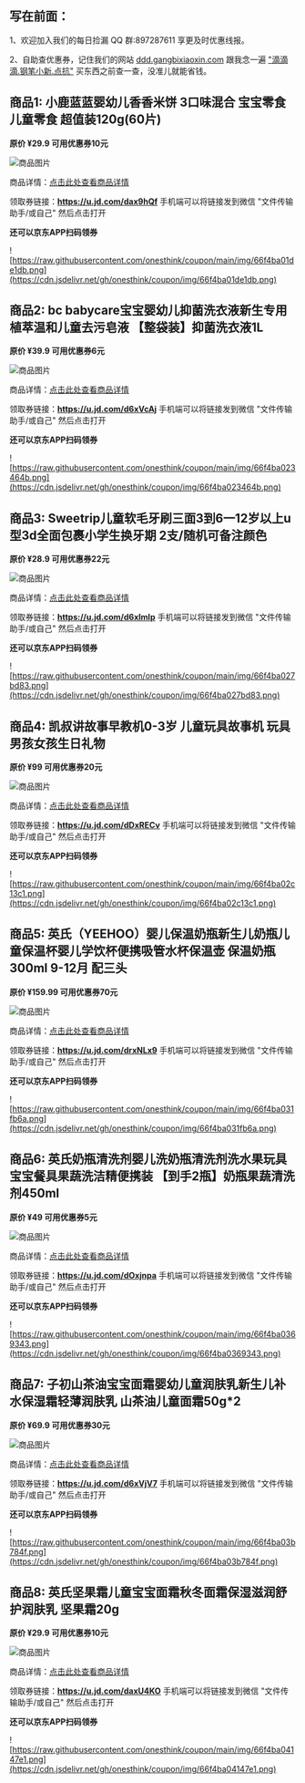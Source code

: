 ## 写在前面：

1、欢迎加入我们的每日捡漏 QQ 群:897287611 享更及时优惠线报。

2、自助查优惠券，记住我们的网站 [ddd.gangbixiaoxin.com](https://ddd.gangbixiaoxin.com) 跟我念一遍 ["滴滴滴.钢笔小新.点抗"](https://ddd.gangbixiaoxin.com) 买东西之前查一查，没准儿就能省钱。

## 商品1: 小鹿蓝蓝婴幼儿香香米饼 3口味混合 宝宝零食儿童零食 超值装120g(60片)

**原价 ¥29.9 可用优惠券10元**

![商品图片](http://img14.360buyimg.com/n1/jfs/t1/188790/32/48050/142596/66f26e27F84aa9395/0e9c6b529b5d7696.jpg)

商品详情：[点击此处查看商品详情](https://union-click.jd.com/jdc?e=1003156031&amp;p=JF8BAbYJK1olXwIAUV5ZAUsRB18IGloUWgICU1paC0snRzBQRQQlBENHFRxWFlVMWzBeTA9KQl1XSwwDVFVPRjtUBAJQAVsMFgQZBBcUQhlfGhxiCnp-Kx8eXU5wWTpdRl1WJmgACRUvCz9rAxlRYi9xVVVKEwJKSEdjeh9tbChqHnJ7PDgpUR5QexpsfjlMDwR1DFc0ahJ_Rxt9YCt3FHJJIwZVfy9kZ218U1NsP1xiQF0qayJ_ZRRreAViX35hIwc-TzxzdDJdYhpUKXNiNjcATg9vehtqbxJ-GHJdDg4qazBAMyRUAQ53A1ZQNxw7dk5OChBzZEUXNHYOWG5cOEgWA2gBHVwTVAMyZF5dOAl5VjtcWAhIGVLb4sWEqd_ApcnRotrB1qAyVW5dDkgRAW8NHlsTXgAGZF5VD3vArtfdkerA1b_WytaKsezCitPchdMlbTYBZF5cCUkXB2gJGVslbQYBZF1tViUWUGkKG14RCmheVAYBXBdHQgENG10SWQAFVm5fCUoVAV84KwcWHHBVVRkqXzdrfC5LTl5yB1NXCVgecyUVXiR6GC9pXXBbLSo5ABhfRDM4G2s)

领取券链接：**https://u.jd.com/dax9hQf** 手机端可以将链接发到微信 "文件传输助手/或自己" 然后点击打开

**还可以京东APP扫码领券**

![https://raw.githubusercontent.com/onesthink/coupon/main/img/66f4ba01de1db.png](https://cdn.jsdelivr.net/gh/onesthink/coupon/img/66f4ba01de1db.png)

## 商品2: bc babycare宝宝婴幼儿抑菌洗衣液新生专用植萃温和儿童去污皂液 【整袋装】抑菌洗衣液1L

**原价 ¥39.9 可用优惠券6元**

![商品图片](http://img14.360buyimg.com/n1/jfs/t1/230088/40/27103/48835/66f12452Fcf445d1b/8e2118faac70cdac.jpg)

商品详情：[点击此处查看商品详情](https://union-click.jd.com/jdc?e=1003156031&amp;p=JF8BAdEJK1olXwIAUF9dAE4UAF8IGlodXwcBU1ZfDUkSBV9MRANLAjZbERscSkAJHTRQRA1CCVkdDwtCWhVLHTdNTwcKBENeCVAfUg8bAxVVRVJpP09mUzovciwXZSRMfltJInJbOlw4YAhtAjVsSxBJPkRGE1kPd1xXDxtxaz5sPm1GIFw1WDxedCp_cglNOWJ2Eio_Uix1AgdObBBmK2FbPBcqUEp-YW5oWyxdAHFgVT4bfjJnUxhrZAxhJG5lLS0UTzxufwlzfCcTOE5hIjkCViNFZRB-eDhcGXJdNy0qe0tUYB1scjhMFEN0LSEufBJgQBt6fCx1OXIEIyw6fzxPYDN_GSt3Kk99CCpfaBMnXRxfXh5hVUNiCFkWC0MWQ2xSXTIWLQoOZF9tC0oXBGYOHF0cWDYyVF5tSSURBWcMHF8lXDYCUl1bCksSBm8BH14QbQYKU26KpfPCid7dk-LBw47V7fmIgffDnec4K2sWbQYDVVxdDEwWAW84K1sWbQUyCjBcW00UAWhfTzVJXV5eAAFVVCUVC2sAGF4TWDYAVV9fCnsnM29yRgUcIWRLMFk5ejFwAwlDXz4VAXl2DTBfbSNUeW5SfwteAWVAEBlaWjQnA18)

领取券链接：**https://u.jd.com/d6xVcAj** 手机端可以将链接发到微信 "文件传输助手/或自己" 然后点击打开

**还可以京东APP扫码领券**

![https://raw.githubusercontent.com/onesthink/coupon/main/img/66f4ba023464b.png](https://cdn.jsdelivr.net/gh/onesthink/coupon/img/66f4ba023464b.png)

## 商品3: Sweetrip儿童软毛牙刷三面3到6一12岁以上u型3d全面包裹小学生换牙期 2支/随机可备注颜色

**原价 ¥28.9 可用优惠券22元**

![商品图片](http://img14.360buyimg.com/n1/jfs/t1/168183/31/43613/95860/66790e8bF5b6a611f/c7b7d2a30b033d2c.jpg)

商品详情：[点击此处查看商品详情](https://union-click.jd.com/jdc?e=1003156031&amp;p=JF8BAdsJK1olXwIAVl9fD0kWB18IGlsUWwIHV1ZfCEgeBF9MRANLAjZbERscSkAJHTRQRA1CCVkdDwtCWhVLHTdNTwcKBENeCVAfUg8bd2t4RhJGCVtZVAIBCTZjVwlycBxTIntmOlw8eAsTcTZwXgx-GmZ0DwgOdlxXDxtxazliLn1BIzclWDxeYC1-cjNNOWJiEj0_Ui91Sj1Obz5lOWFYIBcpUEp-YW54Wy9dAHZgVSIbaElOcxhRfAxhJG5lIwcmSzwVewZzfCcTOE5hIjkCViNFZRNsbD9pWHJ7KDgpazBJdx1wcjtPKkR0JjY6fyhCRg8KaC11BG1HNFw5bTx1YCh8cglGKWUCESo0UhhsY3sKbk8XKDZaFhcHaAhRCg8BZQEPVF1QBEAkFjt3D2M4GmsWXAYFXVhaDkISM18IG2tUMwYBXV5aAEsUM244G10WWwQCUVteCU8WAV8IE1wliqu6gdTs3cOu1_GAzOKyiI--gMDVOHsnAF8IGloXXQIFVVxdOHsXAF8LKwV7XFUFUVddC0h5X29QRw9LHw5sUV5VC0seAWc4GVoUXwQyZG4pDDtKSjxcRgAVAVoDKSoJbjF8RCl3Zj97X2dyFFovUTNSVARPey1OC1V8ZF5t)

领取券链接：**https://u.jd.com/d6xlmlp** 手机端可以将链接发到微信 "文件传输助手/或自己" 然后点击打开

**还可以京东APP扫码领券**

![https://raw.githubusercontent.com/onesthink/coupon/main/img/66f4ba027bd83.png](https://cdn.jsdelivr.net/gh/onesthink/coupon/img/66f4ba027bd83.png)

## 商品4: 凯叔讲故事早教机0-3岁 儿童玩具故事机 玩具男孩女孩生日礼物

**原价 ¥99 可用优惠券20元**

![商品图片](http://img14.360buyimg.com/n1/jfs/t1/85252/40/46612/126461/669f0307Fd2a5931f/cae92a89e3bd0e74.jpg)

商品详情：[点击此处查看商品详情](https://union-click.jd.com/jdc?e=1003156031&amp;p=JF8BAakJK1olXwIAUVZVCEsfAl8IGloUXQMKU1xVCk8nRzBQRQQlBENHFRxWFlVMWzBeTA9KQl1XSwwDVFVPRjtUBAJQAVsMFgQZBEttXjEBZzlcOQFmJgwZAABDRwoIEwVUWWgAMTYeckpNZz9DWg99CW5dICFKSEdjeh9tbCh2HXB7PD4kayBUexpsfTlMNQRiHFc-ahFjRw99YzJ3FHJJNxZVeC9kY218Q1JGP19yXSgvYC9sYAxWbwRHPn9xARoqfDxKVhZJWC9OHHRnNzoecDJjZhtRUhhhX3phIwciX3sfVwhoaSEPC2Z4DAsbQx5pAGtyTy51UQoyVW5eCUsQCmkPHVIQbTYCVG4fZp-qpbqDho-jw9KQ1W5cOEsRAGkKG14QXgYFXV1tCEMQM7ilo46f7NOK7YrDgJyupLqBp4-L1TYyZF1tCEoWAW8MHFoXXTYyVF1tC3tJbW5bHVkWXQQEOgJdUBdDQi4KdV4VWwMBUV1cOEkWAm0KK2slXXxfClchagJzBAt6SR8dFlJGMV5VVgoTbW1tcxhvXFxmBBUcXCNDazB8ZGsVbQ)

领取券链接：**https://u.jd.com/dDxRECv** 手机端可以将链接发到微信 "文件传输助手/或自己" 然后点击打开

**还可以京东APP扫码领券**

![https://raw.githubusercontent.com/onesthink/coupon/main/img/66f4ba02c13c1.png](https://cdn.jsdelivr.net/gh/onesthink/coupon/img/66f4ba02c13c1.png)

## 商品5: 英氏（YEEHOO）婴儿保温奶瓶新生儿奶瓶儿童保温杯婴儿学饮杯便携吸管水杯保温壶 保温奶瓶 300ml 9-12月 配三头

**原价 ¥159.99 可用优惠券70元**

![商品图片](http://img14.360buyimg.com/n1/jfs/t1/189280/20/44219/92980/6625cfeaF96ce61d6/2b8185685ce39a3e.jpg)

商品详情：[点击此处查看商品详情](https://union-click.jd.com/jdc?e=1003156031&amp;p=JF8BAdUJK1olXwIAUVxaCUkQBV8IGloTWwYBUldYDksTAV9MRANLAjZbERscSkAJHTRQRA1CCVkdDwtCWhVLHTdNTwcKBENeCVAfUg8bWTRyTx5UW29BIDgZQDgXfzRJWgFHXFVmOlxUDCxMRQoIS19qKVhiUztVV1xXDxtxaz5hFH1FIFwPWz9keCh_YidNOWUDEioVUi11SgdOeBBmK2FYIBcqektuYW5oWy9NB2BgHSobfyJBZA9sbAxhJG5lIAcUST9IWTxzfCcTOE5hIjkCViNFZRNbbxIUSQV1NCctYStkVixrYj98JGJhCig0cCt0SiZPb1llO2ZmBls9QCN1dw1rRyxsB1Z7JzkYfjJ_W19hGBJ9O18EBD4CCz5nBmoPTRtiOE1iWFJtCXsUAm8PEl0SWw8HZG5dCHtWbW8IHVsdWQcCZF9tCE0UBW0IHl4WXwQGUm5dAEwn1MKwztGkiI67gMDV3_Kw1ua0z8WdbTYyV25dCUoVA2sPGlkVbTYCV25eOBV5AjwOGVsQWgVsCF4FVB9XSDRmHlsTVQALVF1tCkoWAW04K2tPBnxWER9bYQhjZStAaFtpBkdDDgxcWy95AWYMfABTOAZSUCEpVisQZmdXK1sl)

领取券链接：**https://u.jd.com/drxNLx9** 手机端可以将链接发到微信 "文件传输助手/或自己" 然后点击打开

**还可以京东APP扫码领券**

![https://raw.githubusercontent.com/onesthink/coupon/main/img/66f4ba031fb6a.png](https://cdn.jsdelivr.net/gh/onesthink/coupon/img/66f4ba031fb6a.png)

## 商品6: 英氏奶瓶清洗剂婴儿洗奶瓶清洗剂洗水果玩具宝宝餐具果蔬洗洁精便携装 【到手2瓶】奶瓶果蔬清洗剂450ml

**原价 ¥49 可用优惠券5元**

![商品图片](http://img14.360buyimg.com/n1/jfs/t1/95732/26/31293/72968/66e2b09aF53f7256d/9ae4e8b6649ee2fb.jpg)

商品详情：[点击此处查看商品详情](https://union-click.jd.com/jdc?e=1003156031&amp;p=JF8BAdMJK1olXwIAVl1dCEwVC18IGloSXQ8LXV9UDkIVBF9MRANLAjZbERscSkAJHTRQRA1CCVkdDwtCWhVLHTdNTwcKBENeCVAfUg8bSDlfYAFyX1xgViAEUQsfBzBIXjAXIF9XOlwCVA9BcRBOUjgdHAdQN14balxXDxtxaz5hBGVeIjcLbTJkeDN8RDNNOWVyEj4vUix1Ah9ObwBlPWFYIBcraktlYW54WzhnAHBgHRgbfiJOdRhBcAxhJG5hLT06TT1-VT9zfCcTOE5hIjkCViNFZRBxYj92GnJ7JD4qUjxQYAZwcjhcFENiHCI-aBJnBBlhRil2BHVDIjw2cTxPYDN_YiN1JGVlFyk0eBMnWjNaXSBwP1RhAxZfUTR_SzJUXCZiGwoOZF9tC0oXBGYOHF0cWDYyVF5tSSUXAm4NHVkXVDYDZF5bC00VA2oNGF8UXA4yVFZaOJy6u7qCqo6d5NKc3Inkr56ev7uWk2slbQUyVF9cCksTBG4KG2slXQUyV24DZkpEBW0IHlwVM1oCDAIJSkNHbWoIHV0dXgcEZFxcCUkVM184UA1CJlxlVgQ_CjVOWi8AHwRVGG0AKQcIZklIXyteaSRTFGUKFV8Pa0tRYV8IKw)

领取券链接：**https://u.jd.com/dOxjnpa** 手机端可以将链接发到微信 "文件传输助手/或自己" 然后点击打开

**还可以京东APP扫码领券**

![https://raw.githubusercontent.com/onesthink/coupon/main/img/66f4ba0369343.png](https://cdn.jsdelivr.net/gh/onesthink/coupon/img/66f4ba0369343.png)

## 商品7: 子初山茶油宝宝面霜婴幼儿童润肤乳新生儿补水保湿霜轻薄润肤乳 山茶油儿童面霜50g*2

**原价 ¥69.9 可用优惠券30元**

![商品图片](http://img14.360buyimg.com/n1/jfs/t1/249246/24/15907/99691/66a89782F24f21028/d637ceb9909c6025.jpg)

商品详情：[点击此处查看商品详情](https://union-click.jd.com/jdc?e=1003156031&amp;p=JF8BAdsJK1olXwIAUVhcDUoUB18IGlsUWwAFVVZZDEISAV9MRANLAjZbERscSkAJHTRQRA1CCVkdDwtCWhVLHTdNTwcKBENeCVAfUg8bAxVVRVJpP09mUzovWk9lYRNMfl0SFWJFOlw4YAhtAjVsSxBJPn5fDxoAd1xXDxtxazliLn1DI1wtWD90cDN_cidNOWJQEj4vUix1Ah9OeC5lOWFbBhc-ekthYW5aWy9dAHVgHS4bfxNocA9saAxhJG5lIBcUVj9IewZzfCcTOE5hIjkCViNFZRNbez9iHmZKLy0pe0tIdwZoci9cIQ9iJiUraxFnChhhTithPm1DICcufzx1YCh8cgFwKk9XFCgkYCtsY3sKbk8XKDZ3UzoLShtfRQxxHFlANGBhMhwHQ0xRD2M4GmsWXAYFXVhaDkISM18IG2tUMwYCU1ZYC0oTM244G10WWwQCUVteAEwTBV8IE1wliqu6gdTs3cOu1_GAzOKyiI--gMDVOHsnAF8IGloXXQIFVVxdOHsXAF8LKwV7XFUEVl8OX055X29QRw9SGVlsUV5UC0weAWo4GVoUXwQyZG5dchZJChNqUj8SOXRQUCw_dA9yBWhAfxx7X2NqFyRcUi9HSDNrYwZOGVt9ZF5t)

领取券链接：**https://u.jd.com/d6xVjV7** 手机端可以将链接发到微信 "文件传输助手/或自己" 然后点击打开

**还可以京东APP扫码领券**

![https://raw.githubusercontent.com/onesthink/coupon/main/img/66f4ba03b784f.png](https://cdn.jsdelivr.net/gh/onesthink/coupon/img/66f4ba03b784f.png)

## 商品8: 英氏坚果霜儿童宝宝面霜秋冬面霜保湿滋润舒护润肤乳 坚果霜20g

**原价 ¥29.9 可用优惠券10元**

![商品图片](http://img14.360buyimg.com/n1/jfs/t1/6251/13/33675/122064/66e2afc3F5aa94af5/51af4d2d90a06741.jpg)

商品详情：[点击此处查看商品详情](https://union-click.jd.com/jdc?e=1003156031&amp;p=JF8BAdsJK1olXwIAUF5dDU0eB18IGlocXgUDUl5aCk8WB19MRANLAjZbERscSkAJHTRQRA1CCVkdDwtCWhVLHTdNTwcKBENeCVAfUg8bSidfYFsRVEV0Cj1fSSsTfjBKSCVXI0ZeOlxaDQ5fUGd-WSh9NntCDQFfX1xXDxtxaz5sLlNAIDcPaj9OaCx8cj9NOWVmEig_Ui51SilOeC5mKmFbLBcrakpwYW50Wyx3AHBgVT4baylvZhhBYAxhJG5lLT0iSjxIUQxzfCcTOE5hIjkCViNFZRNvbChpVHB7NDokbDhLdQZ8ci9cCEZ0LTUufzhvBgxqZCxhXHFcIDcqej9fYCh8cg1wKWVxFSg0UiJsY3sKbk8XKDZ_FQ4oAQpeQAx2WxoXOAVySgIYd1F3D2M4GmsWXAYFXVhaDkISM18IG2tUMwYDVVtbCkkeM244G10WWwQCUVtfCkIUBl8IE1wliqu6gdTs3cOu1_GAzOKyiI--gMDVOHsnAF8IGloXXQIFVVxdOHsXAF8LKwV7XFUKVF5cAU15X29QRw9eXgBsVlZZD0weCm04GVoUXwQyZG4UQBxsA2sBWC1LPgRDNFogVwlEfS12Wwd7XwEHERYOAD1VcAdjZhtMAgRVZF5t)

领取券链接：**https://u.jd.com/daxU4KO** 手机端可以将链接发到微信 "文件传输助手/或自己" 然后点击打开

**还可以京东APP扫码领券**

![https://raw.githubusercontent.com/onesthink/coupon/main/img/66f4ba04147e1.png](https://cdn.jsdelivr.net/gh/onesthink/coupon/img/66f4ba04147e1.png)


